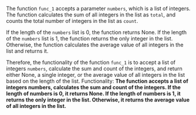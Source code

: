The function `func_1` accepts a parameter `numbers`, which is a list of integers. The function calculates the sum of all integers in the list as `total`, and counts the total number of integers in the list as `count`. 

If the length of the `numbers` list is 0, the function returns None. If the length of the `numbers` list is 1, the function returns the only integer in the list. Otherwise, the function calculates the average value of all integers in the list and returns it.

Therefore, the functionality of the function `func_1` is to accept a list of integers `numbers`, calculate the sum and count of the integers, and return either None, a single integer, or the average value of all integers in the list based on the length of the list. 
Functionality: **The function accepts a list of integers numbers, calculates the sum and count of the integers. If the length of numbers is 0, it returns None. If the length of numbers is 1, it returns the only integer in the list. Otherwise, it returns the average value of all integers in the list.**